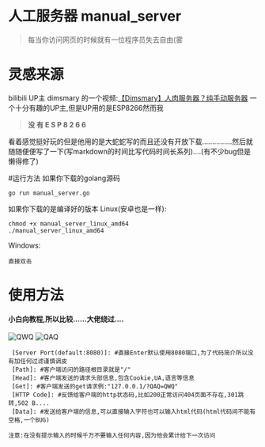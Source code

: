 # 人工服务器 manual_server
>每当你访问网页的时候就有一位程序员失去自由(雾

# 灵感来源
bilibili UP主
dimsmary 的一个视频:[【Dimsmary】人肉服务器？纯手动服务器](https://www.bilibili.com/video/av44212198 "【Dimsmary】人肉服务器？纯手动服务器")
一个十分有趣的UP主,但是UP用的是ESP8266然而我
> **没  有  E  S  P  8  2  6  6**

看着感觉挺好玩的但是他用的是大蛇蛇写的而且还没有开放下载...............然后就随随便便写了一下(写markdown的时间比写代码时间长系列)....(有不少bug但是懒得修了)



#运行方法
如果你下载的golang源码
```shell
go run manual_server.go
```
如果你下载的是编译好的版本
Linux(安卓也是一样):
```shell
chmod +x manual_server_linux_amd64
./manual_server_linux_amd64
```

Windows:
 ```
 直接双击
 ```
 
 
 # 使用方法
####  小白向教程,所以比较......大佬绕过....

![QWQ](https://i.loli.net/2019/02/26/5c746bfc8bd1b.png "QWQ")
![QAQ](https://i.loli.net/2019/02/26/5c746bfc7d615.png "QAQ")

```
 [Server Port(default:8080)]: #直接Enter默认使用8080端口,为了代码简介所以没有加任何过滤谨慎调皮
 [Path]: #客户端访问的路径根目录就是"/"
 [Head]: #客户端发送的请求头部信息,包含Cookie,UA,语言等信息
 [Get]: #客户端发送的get请求例:"127.0.0.1/?QAQ=QWQ"
 [HTTP Code]: #反馈给客户端的http状态码,比如200正常访问404页面不存在,301跳转,502 B....
 [Data]: #发送给客户端的信息,可以直接输入字符也可以输入html代码(html代码间不能有空格,一个BUG)
```
 `注意:在没有提示输入的时候千万不要输入任何内容,因为他会累计给下一次访问`
